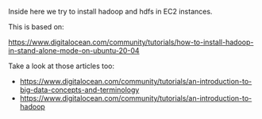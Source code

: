 
Inside here we try to install hadoop and hdfs in EC2 instances.

This is based on:

https://www.digitalocean.com/community/tutorials/how-to-install-hadoop-in-stand-alone-mode-on-ubuntu-20-04


Take a look at those articles too:
- https://www.digitalocean.com/community/tutorials/an-introduction-to-big-data-concepts-and-terminology
- https://www.digitalocean.com/community/tutorials/an-introduction-to-hadoop



